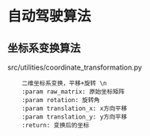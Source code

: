 # 自动驾驶算法

## 坐标系变换算法

[](。。、)src/utilities/coordinate_transformation.py


```
    二维坐标系变换，平移+旋转 \n
    :param raw_matrix: 原始坐标矩阵
    :param rotation: 旋转角
    :param translation_x: x方向平移
    :param translation_y: y方向平移
    :return: 变换后的坐标
```
